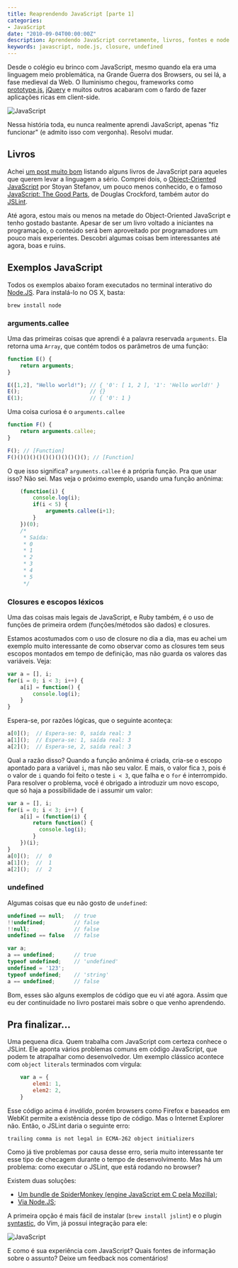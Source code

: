 ```yaml
---
title: Reaprendendo JavaScript [parte 1]
categories:
- JavaScript
date: "2010-09-04T00:00:00Z"
description: Aprendendo JavaScript corretamente, livros, fontes e node.js
keywords: javascript, node.js, closure, undefined
---
```


Desde o colégio eu brinco com JavaScript, mesmo quando ela era uma linguagem meio
problemática, na Grande Guerra dos Browsers, ou sei lá, a fase medieval da Web.
O Iluminismo chegou, frameworks como
[prototype.js](http://www.prototypejs.org/), [jQuery](http://jquery.com/) e
muitos outros acabaram com o fardo de fazer aplicações ricas em client-side.

![JavaScript](/images/posts/reaprendendo-javascript/javascript_logo.png)

Nessa história toda, eu nunca realmente aprendi JavaScript, apenas "fiz funcionar"
(e admito isso com vergonha). Resolvi mudar.

## Livros

Achei [um post muito bom](http://www.devcurry.com/2010/07/5-javascript-books-worth-every-cent.html)
listando alguns livros de JavaScript para aqueles que querem levar a linguagem a sério.
Comprei dois, o
[Object-Oriented JavaScript](http://www.amazon.com/Object-Oriented-JavaScript-high-quality-applications-libraries/dp/1847194141/ref=sr_1_1?s=books&ie=UTF8&qid=1283385235&sr=1-1) por Stoyan Stefanov, um pouco menos conhecido, e o famoso
[JavaScript: The Good Parts](http://www.amazon.com/JavaScript-Good-Parts-Douglas-Crockford/dp/0596517742/ref=pd_sim_b_2),
de Douglas Crockford, também autor do [JSLint](http://www.jslint.com/).

Até agora, estou mais ou menos na metade do Object-Oriented JavaScript e tenho
gostado bastante. Apesar de ser um livro voltado a iniciantes na programação,
o conteúdo será bem aproveitado por programadores um pouco mais experientes.
Descobri algumas coisas bem interessantes até agora, boas e ruins.


## Exemplos JavaScript

Todos os exemplos abaixo foram executados no terminal interativo do
[Node.JS](http://www.nodejs.org).
Para instalá-lo no OS X, basta:

    brew install node

### arguments.callee

Uma das primeiras coisas que aprendi é a palavra reservada
`arguments`. Ela retorna uma `Array`, que contém todos os
parâmetros de uma função:

```js
function E() {
    return arguments;
}

E([1,2], "Hello world!"); // { '0': [ 1, 2 ], '1': 'Hello world!' }
E();                      // {}
E(1);                     // { '0': 1 }
```

Uma coisa curiosa é o `arguments.callee`

```js
function F() {
    return arguments.callee;
}

F(); // [Function]
F()()()()()()()()()()()(); // [Function]
```

O que isso significa? `arguments.callee` é a própria função. Pra que
usar isso? Não sei. Mas veja o próximo exemplo, usando uma função anônima:


```js
    (function(i) {
        console.log(i);
        if(i < 5) {
            arguments.callee(i+1);
        }
    })(0);
    /*
     * Saída:
     * 0
     * 1
     * 2
     * 3
     * 4
     * 5
     */
```

### Closures e escopos léxicos

Uma das coisas mais legais de JavaScript, e Ruby também, é o uso de funções de
primeira ordem (funções/métodos são dados) e closures.

Estamos acostumados com o uso de closure no dia a dia, mas eu achei um exemplo
muito interessante de como observar como as closures tem seus escopos montados
em tempo de definição, mas não guarda os valores das variáveis. Veja:

```js
var a = [], i;
for(i = 0; i < 3; i++) {
    a[i] = function() {
        console.log(i);
    }
}
```

Espera-se, por razões lógicas, que o seguinte aconteça:

```js
a[0]();  // Espera-se: 0, saída real: 3
a[1]();  // Espera-se: 1, saída real: 3
a[2]();  // Espera-se, 2, saída real: 3
```

Qual a razão disso? Quando a função anônima é criada, cria-se o escopo apontado
para a variável `i`, mas não seu valor. E mais, o valor fica
`3`, pois é o valor de `i` quando foi feito o teste
`i < 3`, que falha e o `for` é interrompido. Para resolver
o problema, você é obrigado a introduzir um novo escopo, que só haja a
possibilidade de i assumir um valor:

```js
var a = [], i;
for(i = 0; i < 3; i++) {
    a[i] = (function(i) {
        return function() {
          console.log(i);
        }
    })(i);
}
a[0]();  //  0
a[1]();  //  1
a[2]();  //  2
```


### undefined

Algumas coisas que eu não gosto de `undefined`:

```js
undefined == null;   // true
!!undefined;         // false
!!null;              // false
undefined == false   // false
```

```js
var a;
a == undefined;      // true
typeof undefined;    // 'undefined'
undefined = '123';
typeof undefined;    // 'string'
a == undefined;      // false
```


Bom, esses são alguns exemplos de código que eu vi até agora. Assim que eu der
continuidade no livro postarei mais sobre o que venho aprendendo.

## Pra finalizar...

Uma pequena dica. Quem trabalha com JavaScript com certeza conhece o JSLint. Ele
aponta vários problemas comuns em código JavaScript, que podem te atrapalhar
como desenvolvedor. Um exemplo clássico acontece com `object literals`
terminados com vírgula:

```js
    var a = {
        elem1: 1,
        elem2: 2,
    }
```

Esse código acima é _inválido_, porém browsers como Firefox e baseados em
WebKit permite a existência desse tipo de código. Mas o Internet Explorer não.
Então, o JSLint daria o seguinte erro:

    trailing comma is not legal in ECMA-262 object initializers

Como já tive problemas por causa desse erro, seria muito interessante ter esse tipo
de checagem durante o tempo de desenvolvimento. Mas há um problema: como
executar o JSLint, que está rodando no browser?

Existem duas soluções:

 * [Um bundle de SpiderMonkey (engine JavaScript em C pela Mozilla)](http://www.javascriptlint.com/);
 * [Via Node.JS](http://github.com/reid/node-jslint);

A primeira opção é mais fácil de instalar (`brew install jslint`)
e o plugin [syntastic](http://www.vim.org/scripts/script.php?script_id=2736), do Vim,
já possui integração para ele:

![JavaScript](/images/posts/reaprendendo-javascript/syntastic_jslint.png)

E como é sua experiência com JavaScript? Quais fontes de informação sobre o
assunto? Deixe um feedback nos comentários!
